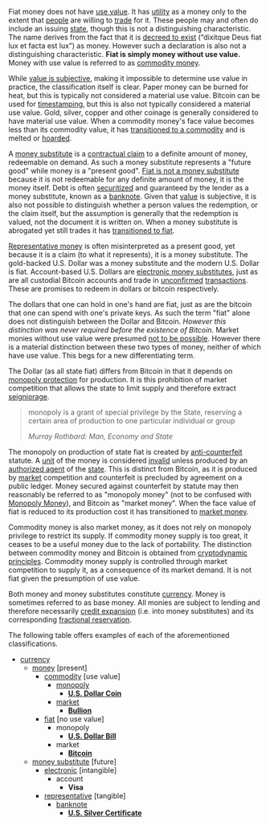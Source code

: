 Fiat money does not have [use value](https://en.wikipedia.org/wiki/Use_value). It has [utility](Glossary#utility) as a money only to the extent that [people](Glossary#person) are willing to [trade](Glossary#trade) for it. These people may and often do include an issuing [state](Glossary#state), though this is not a distinguishing characteristic. The name derives from the fact that it is [decreed to exist](https://en.wikipedia.org/wiki/Let_there_be_light#Origin_and_etymology) (“dixitque Deus fiat lux et facta est lux”) as money. However such a declaration is also not a distinguishing characteristic. **Fiat is simply money without use value.** Money with use value is referred to as [commodity money](https://en.wikipedia.org/wiki/Commodity_money).

While [value is subjective](https://en.wikipedia.org/wiki/Subjective_theory_of_value), making it impossible to determine use value in practice, the classification itself is clear. Paper money can be burned for heat, but this is typically not considered a material use value. Bitcoin can be used for [timestamping](https://en.wikipedia.org/wiki/Trusted_timestamping), but this is also not typically considered a material use value. Gold, silver, copper and other coinage is generally considered to have material use value. When a commodity money's face value becomes less than its commodity value, it has [transitioned to a commodity](https://en.wikipedia.org/wiki/Venezuelan_bol%C3%ADvar#Bol%C3%ADvar_fuerte_2) and is melted or [hoarded](https://en.wikipedia.org/wiki/Gresham%27s_law).

A [money substitute](https://wiki.mises.org/wiki/Money_substitutes) is a [contractual claim](https://financial-dictionary.thefreedictionary.com/Contractual+Claim) to a definite amount of money, redeemable on demand. As such a money substitute represents a "future good" while money is a "present good". [Fiat is not a money substitute](Debt-Loop-Fallacy) because it is not redeemable for any definite amount of money, it is the money itself. Debt is often [securitized](https://en.wikipedia.org/wiki/Securitization) and guaranteed by the lender as a money substitute, known as a [banknote](https://en.wikipedia.org/wiki/Banknote). Given that [value](Glossary#value) is subjective, it is also not possible to distinguish whether a person values the redemption, or the claim itself, but the assumption is generally that the redemption is valued, not the document it is written on. When a money substitute is abrogated yet still trades it has [transitioned to fiat](https://en.wikipedia.org/wiki/Gold_certificate).

[Representative money](https://en.wikipedia.org/wiki/Representative_money) is often misinterpreted as a present good, yet because it is a claim (to what it represents), it is a money substitute. The gold-backed U.S. Dollar was a money substitute and the modern U.S. Dollar is fiat. Account-based U.S. Dollars are [electronic money substitutes](https://www.investopedia.com/terms/e/electronic-money.asp), just as are all custodial Bitcoin accounts and trade in [unconfirmed](Glossary#confirmation) [transactions](Glossary#transaction). These are promises to redeem in dollars or bitcoin respectively.

The dollars that one can hold in one's hand are fiat, just as are the bitcoin that one can spend with one's private keys. As such the term "fiat" alone does not distinguish between the Dollar and Bitcoin. *However this distinction was never required before the existence of Bitcoin*. Market monies without use value were presumed [not to be possible](Regression-Fallacy). However there is a material distinction between these two types of money, neither of which have use value. This begs for a new differentiating term.

The Dollar (as all state fiat) differs from Bitcoin in that it depends on [monopoly protection](https://mises.org/library/man-economy-and-state-power-and-market/html/pp/1054) for production. It is this prohibition of market competition that allows the state to limit supply and therefore extract [seigniorage](https://en.wikipedia.org/wiki/Seigniorage).

> monopoly is a grant of special privilege by the State, reserving a certain area of production to one particular individual or group
>
> *Murray Rothbard: Man, Economy and State*

The monopoly on production of state fiat is created by [anti-counterfeit](https://en.wikipedia.org/wiki/Counterfeit_money) statute. A [unit](Glossary#unit) of the money is considered [invalid](Glossary#validity) unless produced by an [authorized agent](https://www.moneyfactory.gov) of the [state](Glossary#state). This is distinct from Bitcoin, as it is produced by [market](Glossary#market) competition and counterfeit is precluded by agreement on a public ledger. Money secured against counterfeit by statute may then reasonably be referred to as "monopoly money" (not to be confused with [Monopoly Money](https://monopoly.fandom.com/wiki/Monopoly_Money)), and Bitcoin as "market money". When the face value of fiat is reduced to its production cost it has transitioned to [market money](https://en.wikipedia.org/wiki/Zimbabwean_dollar).

Commodity money is also market money, as it does not rely on monopoly privilege to restrict its supply. If commodity money supply is too great, it ceases to be a useful money due to the lack of portability. The distinction between commodity money and Bitcoin is obtained from [cryptodynamic principles](Cryptodynamic-Principles). Commodity money supply is controlled through market competition to supply it, as a consequence of its market demand. It is not fiat given the presumption of use value.

Both money and money substitutes constitute [currency](https://en.wikipedia.org/wiki/Currency). Money is sometimes referred to as base money. All monies are subject to lending and therefore necessarily [credit expansion](Credit-Expansion-Fallacy) (i.e. into money substitutes) and its corresponding [fractional reservation](Reserve-Definition).

The following table offers examples of each of the aforementioned classifications.
* [currency](https://en.wikipedia.org/wiki/Currency)
  * [money](https://en.wikipedia.org/wiki/Money) [present]
    * [commodity](https://en.wikipedia.org/wiki/Commodity_money) [use value]
      * [monopoly](https://mises.org/library/man-economy-and-state-power-and-market/html/pp/1054)
        * [**U.S. Dollar Coin**](https://en.wikipedia.org/wiki/Dollar_coin_(United_States))
      * [market](https://en.wikipedia.org/wiki/Free_market)
        * [**Bullion**](https://en.wikipedia.org/wiki/Bullion)
    * [fiat](https://en.wikipedia.org/wiki/Fiat_money) [no use value]
      * monopoly
        * [**U.S. Dollar Bill**](https://en.wikipedia.org/wiki/United_States_one-dollar_bill)
      * market
        * [**Bitcoin**](https://bitcoin.org/bitcoin.pdf)
  * [money substitute](https://wiki.mises.org/wiki/Money_substitutes) [future] 
    * [electronic](https://www.investopedia.com/terms/e/electronic-money.asp) [intangible]
      * account
        * **Visa**
    * [representative](https://en.wikipedia.org/wiki/Representative_money) [tangible]
      * [banknote](https://en.wikipedia.org/wiki/Banknote)   
        * [**U.S. Silver Certificate**](https://en.wikipedia.org/wiki/Silver_certificate_(United_States))
